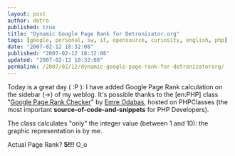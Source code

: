 ```yaml
---
layout: post
author: detro
published: true
title: "Dynamic Google Page Rank for Detronizator.org"
tags: [google, personal, sw, it, opensource, curiosity, english, php]
date: "2007-02-12 18:32:08"
published: "2007-02-12 18:32:08"
updated: "2007-02-12 18:32:08"
permalink: /2007/02/12/dynamic-google-page-rank-for-detronizatororg/
---
```


Today is a great day ( :P ): I have added Google Page Rank calculation on the sidebar (&rarr;) of my weblog. It's possible thanks to the [en:PHP] class "<a href="http://www.phpclasses.org/browse/package/2682.html">Google Page Rank Checker</a>" by <a href="http://www.phpclasses.org/browse/author/56578.html">Emre Odabas</a>, hosted on PHPClasses (the most important <strong>source-of-code-and-snippets</strong> for PHP Developers).

The class calculates "only" the integer value (between 1 and 10): the graphic representation is by me.

Actual Page Rank? <strong>5!!!</strong> O_o
